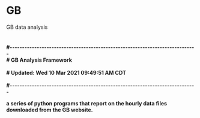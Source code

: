 # GB
GB data analysis
<h4>
<br>
#----------------------------------------------------------------------------
<br>
#    GB Analysis Framework <br>
<br>
#    Updated:  Wed 10 Mar 2021 09:49:51 AM CDT <br>
<br>
#----------------------------------------------------------------------------
<p>
a series of python programs that report on the hourly data files downloaded from
the GB website.
